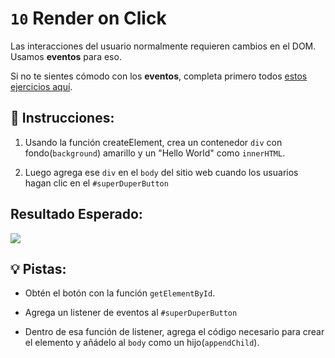 # `10` Render on Click

Las interacciones del usuario normalmente requieren cambios en el DOM. Usamos **eventos** para eso.

Si no te sientes cómodo con los **eventos**, completa primero todos [estos ejercicios aquí](https://github.com/4GeeksAcademy/javascript-events-tutorial-exercises).

## 📝 Instrucciones:

1. Usando la función createElement, crea un contenedor `div` con fondo(`background`) amarillo
y un "Hello World" como `innerHTML`.

2. Luego agrega ese `div` en el `body` del sitio web cuando
los usuarios hagan clic en el `#superDuperButton`

## Resultado Esperado:

![](../../.learn/assets/10-1.gif)

## 💡 Pistas:

+ Obtén el botón con la función `getElementById`.

+ Agrega un listener de eventos al `#superDuperButton`

+ Dentro de esa función de listener, agrega el código necesario para crear el elemento y añádelo al `body` como un hijo(`appendChild`).

